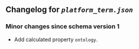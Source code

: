 ## Changelog for *`platform_term.json`*

### Minor changes since schema version 1

* Add calculated property `ontology`.
